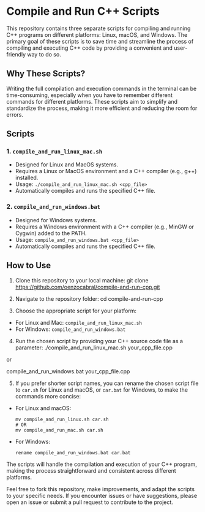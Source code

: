 # Compile and Run C++ Scripts

This repository contains three separate scripts for compiling and running C++ programs on different platforms: Linux, macOS, and Windows. The primary goal of these scripts is to save time and streamline the process of compiling and executing C++ code by providing a convenient and user-friendly way to do so.

## Why These Scripts?

Writing the full compilation and execution commands in the terminal can be time-consuming, especially when you have to remember different commands for different platforms. These scripts aim to simplify and standardize the process, making it more efficient and reducing the room for errors.

## Scripts

### 1. `compile_and_run_linux_mac.sh`

- Designed for Linux and MacOS systems.
- Requires a Linux or MacOS environment and a C++ compiler (e.g., g++) installed.
- Usage: `./compile_and_run_linux_mac.sh <cpp_file>`
- Automatically compiles and runs the specified C++ file.

### 2. `compile_and_run_windows.bat`

- Designed for Windows systems.
- Requires a Windows environment with a C++ compiler (e.g., MinGW or Cygwin) added to the PATH.
- Usage: `compile_and_run_windows.bat <cpp_file>`
- Automatically compiles and runs the specified C++ file.

## How to Use

1. Clone this repository to your local machine:
git clone https://github.com/oenzocabral/compile-and-run-cpp.git

2. Navigate to the repository folder:
cd compile-and-run-cpp


3. Choose the appropriate script for your platform:
- For Linux and Mac: `compile_and_run_linux_mac.sh`
- For Windows: `compile_and_run_windows.bat`

4. Run the chosen script by providing your C++ source code file as a parameter:
./compile_and_run_linux_mac.sh your_cpp_file.cpp

or 

compile_and_run_windows.bat your_cpp_file.cpp

5. If you prefer shorter script names, you can rename the chosen script file to `car.sh` for Linux and macOS, or `car.bat` for Windows, to make the commands more concise:

- For Linux and macOS:
  ```
  mv compile_and_run_linux.sh car.sh
  # OR
  mv compile_and_run_mac.sh car.sh
  ```

- For Windows:
  ```
  rename compile_and_run_windows.bat car.bat
  ```

The scripts will handle the compilation and execution of your C++ program, making the process straightforward and consistent across different platforms.

Feel free to fork this repository, make improvements, and adapt the scripts to your specific needs. If you encounter issues or have suggestions, please open an issue or submit a pull request to contribute to the project.
